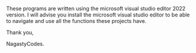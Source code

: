 These programs are written using the microsoft visual studio editor 2022 version.
I will advise you install the microsoft visual studio editor to be able to navigate and use all the functions these projects have.



Thank you,

NagastyCodes.
